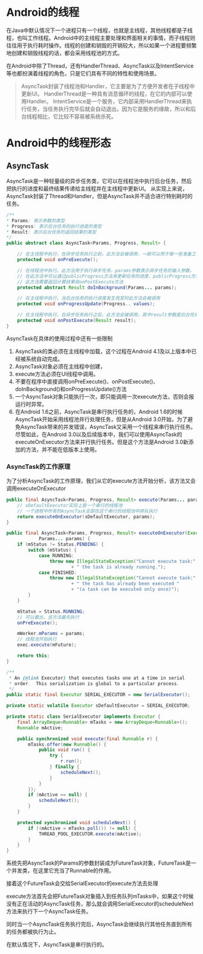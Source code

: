 # Android的线程
在Java中默认情况下一个进程只有一个线程，也就是主线程，其他线程都是子线程，也叫工作线程。Android中的主线程主要处理和界面相关的事情，而子线程则往往用于执行耗时操作。线程的创建和销毁的开销较大，所以如果一个进程要频繁地创建和销毁线程的话，都会采用线程池的方式。

在Android中除了Thread，还有HandlerThread、AsyncTask以及IntentService等也都扮演着线程的角色，只是它们具有不同的特性和使用场景。
>AsyncTask封装了线程池和Handler，它主要是为了方便开发者在子线程中更新UI。
HandlerThread是一种具有消息循环的线程，在它的内部可以使用Handler。
IntentService是一个服务，它内部采用HandlerThread来执行任务，当任务执行完毕后就会自动退出。因为它是服务的缘故，所以和后台线程相比，它比较不容易被系统杀死。

# Android中的线程形态
## AsyncTask
AsyncTask是一种轻量级的异步任务类，它可以在线程池中执行后台任务，然后把执行的进度和最终结果传递给主线程并在主线程中更新UI。
从实现上来说，AsyncTask封装了Thread和Handler，但是AsyncTask并不适合进行特别耗时的任务。
```Java
/**
* Params: 表示参数的类型
* Progress: 表示后台任务的执行进度的类型
* Result: 表示后台任务的返回结果的类型
*/
public abstract class AsyncTask<Params, Progress, Result> {

    // 在主线程中执行，在异步任务执行之前，此方法会被调用，一般可以用于做一些准备工作
    protected void onPreExecute();

    // 在线程池中执行。此方法用于执行异步任务，params参数表示异步任务的输入参数。
    // 在此方法中可以通过publicProgress方法来更新任务的进度，publicProgress方法会调用onProgressUpdate方法
    // 此方法需要返回计算结果给onPostExecute方法
    protected abstract Result doInBackground(Params... params);

    // 在主线程中执行，当后台任务的执行进度发生改变时此方法会被调用
    protected void onProgressUpdate(Progress.. values);

    // 在主线程中执行，在异步任务执行之后，此方法会被调用，其中result参数是后台任务的返回值，即doInBackground的返回值
    protected void onPostExecute(Result result);
}
```
AsyncTask在具体的使用过程中还有一些限制

1. AsyncTask的类必须在主线程中加载，这个过程在Android 4.1及以上版本中已经被系统自动完成。
2. AsyncTask对象必须在主线程中创建，
3. execute方法必须在UI线程中调用。
4. 不要在程序中直接调用onPreExecute()、onPostExecute()、doInBackground()和onProgressUpdate()方法
5. 一个AsyncTask对象只能执行一次，即只能调用一次execute方法，否则会报运行时异常。
6. 在Android 1.6之前，AsyncTask是串行执行任务的，Android 1.6的时候AsyncTask开始采用线程池并行处理任务，但是从Android 3.0开始，为了避免AsyncTask带来的并发错误，AsyncTask又采用一个线程来串行执行任务。尽管如此，在Android 3.0以及后续版本中，我们可以使用AsyncTask的executeOnExecutor方法来并行执行任务。但是这个方法是Android 3.0新添加的方法，并不能在低版本上使用。

### AsyncTask的工作原理
为了分析AsyncTask的工作原理，我们从它的execute方法开始分析，该方法又会调用executeOnExecutor
```Java
public final AsyncTask<Params, Progress, Result> execute(Params... params) {
    // sDefaultExecutor实际上是一个串行的线程池
    // 一个进程中所有的AsyncTask全部在这个串行的线程池中排队执行
    return executeOnExecutor(sDefaultExecutor, params);
}

public final AsyncTask<Params, Progress, Result> executeOnExecutor(Executor exec,
            Params... params) {
    if (mStatus != Status.PENDING) {
        switch (mStatus) {
            case RUNNING:
                throw new IllegalStateException("Cannot execute task:"
                        + " the task is already running.");
            case FINISHED:
                throw new IllegalStateException("Cannot execute task:"
                        + " the task has already been executed "
                        + "(a task can be executed only once)");
        }
    }

    mStatus = Status.RUNNING;
    // 可以看出，该方法最先执行
    onPreExecute();

    mWorker.mParams = params;
    // 线程池开始执行
    exec.execute(mFuture);

    return this;
}
```
```Java
/**
 * An {@link Executor} that executes tasks one at a time in serial
 * order.  This serialization is global to a particular process.
 */
public static final Executor SERIAL_EXECUTOR = new SerialExecutor();

private static volatile Executor sDefaultExecutor = SERIAL_EXECUTOR;

private static class SerialExecutor implements Executor {
    final ArrayDeque<Runnable> mTasks = new ArrayDeque<Runnable>();
    Runnable mActive;

    public synchronized void execute(final Runnable r) {
        mTasks.offer(new Runnable() {
            public void run() {
                try {
                    r.run();
                } finally {
                    scheduleNext();
                }
            }
        });
        if (mActive == null) {
            scheduleNext();
        }
    }

    protected synchronized void scheduleNext() {
        if ((mActive = mTasks.poll()) != null) {
            THREAD_POOL_EXECUTOR.execute(mActive);
        }
    }
}
```
系统先把AsyncTask的Params的参数封装成为FutureTask对象，FutureTask是一个并发类，在这里它充当了Runnable的作用。

接着这个FutureTask会交给SerialExecutor的execute方法去处理

execute方法首先会把FutureTask对象插入到任务队列mTasks中，如果这个时候没有正在活动的AsyncTask任务，那么就会调用SerialExecutor的scheduleNext方法来执行下一个AsyncTask任务。

同时当一个AsyncTask任务执行完后，AsyncTask会继续执行其他任务直到所有的任务都被执行为止。

在默认情况下，AsyncTask是串行执行的。
